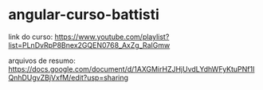 # angular-curso-battisti

link do curso: https://www.youtube.com/playlist?list=PLnDvRpP8Bnex2GQEN0768_AxZg_RaIGmw

arquivos de resumo: https://docs.google.com/document/d/1AXGMirHZJHjUvdLYdhWFyKtuPNf1IQnhDUgvZBjVxfM/edit?usp=sharing

